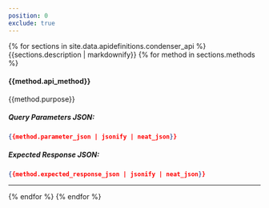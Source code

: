 ```yaml
---
position: 0
exclude: true
---
```


{% for sections in site.data.apidefinitions.condenser_api %}
{{sections.description | markdownify}}
{% for method in sections.methods %}
#### {{method.api_method}}
{{method.purpose}}
##### Query Parameters JSON:
```json
{{method.parameter_json | jsonify | neat_json}}
```
##### Expected Response JSON:
```json
{{method.expected_response_json | jsonify | neat_json}}
```
---
{% endfor %}
{% endfor %}
